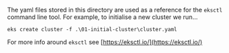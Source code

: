 The yaml files stored in this directory are used as a reference for the `eksctl` command line tool. For example, to initialise a new cluster we run...
```
eks create cluster -f .\01-initial-cluster\cluster.yaml
```
For more info around `eksctl` see [https://eksctl.io/](https://eksctl.io/)
